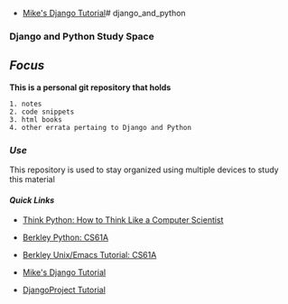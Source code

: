 + [Mike's Django Tutorial](https://www.mikesdjangotutorials.co.uk/ "\
Django Tutorial")# django_and_python
### **Django and Python Study Space**

##     _Focus_
**This is a personal git repository that holds**
    
    1. notes
    2. code snippets
    3. html books
    4. other errata pertaing to Django and Python

### _Use_
This repository is used to stay organized using multiple devices to study
this material

#### _Quick Links_

+ [Think Python: How to Think Like a Computer Scientist](http://greenteapress.com/thinkpython/html/index.html "Think Python")

+ [Berkley Python: CS61A](https://inst.eecs.berkeley.edu/~cs61a/su13/lab/lab00/lab00.php#6 "CS61A")

+ [Berkley Unix/Emacs Tutorial: CS61A](http://inst.eecs.berkeley.edu/~cs61a/su12/lab/lab01/unix_emacs_tutorial/unix_emacs.html "Unix/Emacs Tutorial")

+ [Mike's Django Tutorial](https://www.mikesdjangotutorials.co.uk/ "Django Tutorial")

+ [DjangoProject Tutorial](https://docs.djangoproject.com/en/1.11/contents/ "\
DjangoProject Tutorial")
